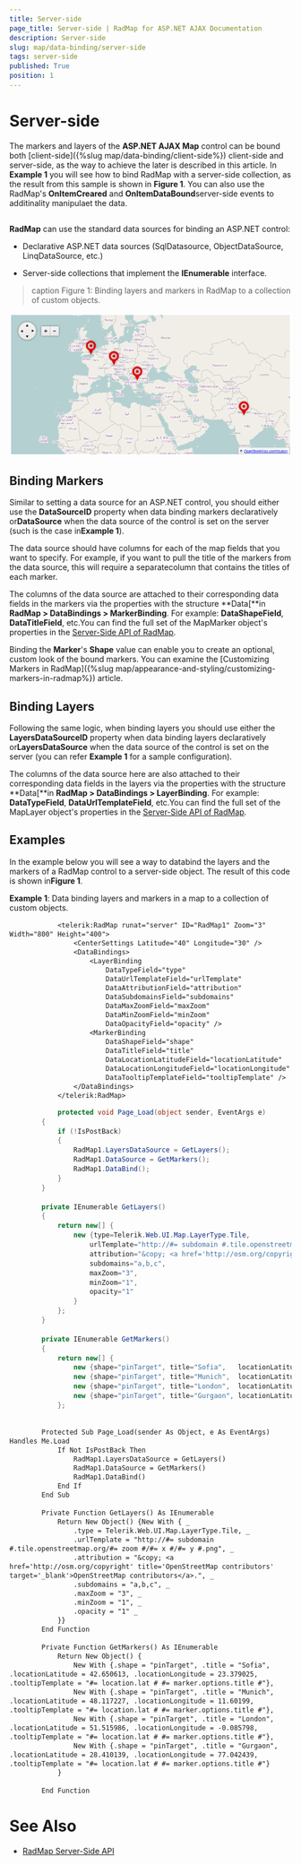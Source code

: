 ```yaml
---
title: Server-side
page_title: Server-side | RadMap for ASP.NET AJAX Documentation
description: Server-side
slug: map/data-binding/server-side
tags: server-side
published: True
position: 1
---
```


# Server-side



The markers and layers of the **ASP.NET AJAX Map** control can be bound both	[client-side]({%slug map/data-binding/client-side%}) client-side and server-side, as the way to achieve the later is described in this article.	In **Example 1** you will see how to bind RadMap with a server-side collection, as the result from this sample is shown in **Figure 1**.	You can also use the RadMap's **OnItemCreared** and **OnItemDataBound**server-side events to additinality manipulaet the data.

## 

**RadMap** can use the standard data sources for binding an ASP.NET control:

* Declarative ASP.NET data sources (SqlDatasource, ObjectDataSource, LinqDataSource, etc.)

* Server-side collections that implement the **IEnumerable** interface.
>caption Figure 1: Binding layers and markers in RadMap to a collection of custom objects.

![map-server-side-binding](images/map-server-side-binding.png)

## Binding Markers

Similar to setting a data source for an ASP.NET control, you should either use the **DataSourceID** property when data binding markers declaratively or**DataSource** when the data source of the control is set on the server (such is the case in**Example 1**).

The data source should have columns for each of the map fields that you want to specify. For example, if you want to pull the title of the markers from the data source, this will require a separatecolumn that contains the titles of each marker.

The columns of the data source are attached to their corresponding data fields in the markers via the properties with the structure **Data[**in **RadMap > DataBindings > MarkerBinding**. For example: **DataShapeField**, **DataTitleField**, etc.You can find the full set of the MapMarker object's properties in the [Server-Side API of RadMap](http://www.telerik.com/help/aspnet-ajax/t_telerik_web_ui_radmap.html).

Binding the **Marker**'s **Shape** value can enable you to create an optional, custom look of the bound markers. You can examine the [Customizing Markers in RadMap]({%slug map/appearance-and-styling/customizing-markers-in-radmap%}) article.

## Binding Layers

Following the same logic, when binding layers you should use either the **LayersDataSourceID** property when data binding layers declaratively or**LayersDataSource** when the data source of the control is set on the server (you can refer **Example 1** for a sample configuration).

The columns of the data source here are also attached to their corresponding data fields in the layers via the properties with the structure **Data[**in **RadMap > DataBindings > LayerBinding**. For example: **DataTypeField**, **DataUrlTemplateField**, etc.You can find the full set of the MapLayer object's properties in the [Server-Side API of RadMap](http://www.telerik.com/help/aspnet-ajax/t_telerik_web_ui_radmap.html).

## Examples

In the example below you will see a way to databind the layers and the markers of a RadMap control to a server-side object. The result of this code is shown in**Figure 1**.

**Example 1**: Data binding layers and markers in a map to a collection of custom objects.

````ASPNET
			<telerik:RadMap runat="server" ID="RadMap1" Zoom="3" Width="800" Height="400">
				<CenterSettings Latitude="40" Longitude="30" />
				<DataBindings>
					<LayerBinding
						DataTypeField="type"
						DataUrlTemplateField="urlTemplate"
						DataAttributionField="attribution"
						DataSubdomainsField="subdomains"
						DataMaxZoomField="maxZoom"
						DataMinZoomField="minZoom"
						DataOpacityField="opacity" />
					<MarkerBinding
						DataShapeField="shape"
						DataTitleField="title"
						DataLocationLatitudeField="locationLatitude"
						DataLocationLongitudeField="locationLongitude"
						DataTooltipTemplateField="tooltipTemplate" />
				</DataBindings>
			</telerik:RadMap>
````





````C#
			protected void Page_Load(object sender, EventArgs e)
		{
			if (!IsPostBack)
			{
				RadMap1.LayersDataSource = GetLayers();
				RadMap1.DataSource = GetMarkers();
				RadMap1.DataBind();
			}
		}
	
		private IEnumerable GetLayers()
		{
			return new[] {
				new {type=Telerik.Web.UI.Map.LayerType.Tile,
					urlTemplate="http://#= subdomain #.tile.openstreetmap.org/#= zoom #/#= x #/#= y #.png",
					attribution="&copy; <a href='http://osm.org/copyright' title='OpenStreetMap contributors' target='_blank'>OpenStreetMap contributors</a>.",
					subdomains="a,b,c",
					maxZoom="3",
					minZoom="1",
					opacity="1"
				}
			};
		}
	
		private IEnumerable GetMarkers()
		{
			return new[] {
				new {shape="pinTarget", title="Sofia",   locationLatitude=42.650613, locationLongitude=23.379025, tooltipTemplate="#= location.lat # #= marker.options.title #"},
				new {shape="pinTarget", title="Munich",  locationLatitude=48.117227, locationLongitude=11.601990, tooltipTemplate="#= location.lat # #= marker.options.title #"},
				new {shape="pinTarget", title="London",  locationLatitude=51.515986, locationLongitude=-0.085798, tooltipTemplate="#= location.lat # #= marker.options.title #"},
				new {shape="pinTarget", title="Gurgaon", locationLatitude=28.410139, locationLongitude=77.042439, tooltipTemplate="#= location.lat # #= marker.options.title #"}
			};
	
````
````VB
		Protected Sub Page_Load(sender As Object, e As EventArgs) Handles Me.Load
			If Not IsPostBack Then
				RadMap1.LayersDataSource = GetLayers()
				RadMap1.DataSource = GetMarkers()
				RadMap1.DataBind()
			End If
		End Sub
	
		Private Function GetLayers() As IEnumerable
			Return New Object() {New With { _
				.type = Telerik.Web.UI.Map.LayerType.Tile, _
				.urlTemplate = "http://#= subdomain #.tile.openstreetmap.org/#= zoom #/#= x #/#= y #.png", _
				.attribution = "&copy; <a href='http://osm.org/copyright' title='OpenStreetMap contributors' target='_blank'>OpenStreetMap contributors</a>.", _
				.subdomains = "a,b,c", _
				.maxZoom = "3", _
				.minZoom = "1", _
				.opacity = "1" _
			}}
		End Function
	
		Private Function GetMarkers() As IEnumerable
			Return New Object() {
				New With {.shape = "pinTarget", .title = "Sofia", .locationLatitude = 42.650613, .locationLongitude = 23.379025, .tooltipTemplate = "#= location.lat # #= marker.options.title #"},
				New With {.shape = "pinTarget", .title = "Munich", .locationLatitude = 48.117227, .locationLongitude = 11.60199, .tooltipTemplate = "#= location.lat # #= marker.options.title #"},
				New With {.shape = "pinTarget", .title = "London", .locationLatitude = 51.515986, .locationLongitude = -0.085798, .tooltipTemplate = "#= location.lat # #= marker.options.title #"},
				New With {.shape = "pinTarget", .title = "Gurgaon", .locationLatitude = 28.410139, .locationLongitude = 77.042439, .tooltipTemplate = "#= location.lat # #= marker.options.title #"}
			}
	
		End Function
````


# See Also

 * [RadMap Server-Side API](http://www.telerik.com/help/aspnet-ajax/t_telerik_web_ui_radmap.html)
